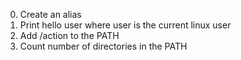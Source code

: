 0. Create an alias
1. Print hello user where user is the current linux user
2. Add /action to the PATH
3. Count number of directories in the PATH

